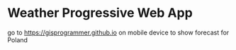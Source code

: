 # Weather Progressive Web App
go to https://gisprogrammer.github.io on mobile device to show forecast for Poland
